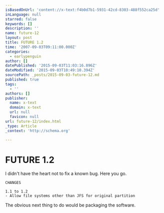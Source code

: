 ```yaml
---
isBasedOnUrl: 'content://x-text:f4b0d7b1-5931-42cd-8303-488f552ca25d'
inLanguage: null
starred: false
keywords: []
description: ''
name: future-12
layout: post
title: FUTURE 1.2
time: '2007-09-03T09:11:00.000Z'
categories:
  - earlypenguin
author: []
datePublished: '2015-09-03T11:03:16.896Z'
dateModified: '2015-09-03T10:49:10.394Z'
sourcePath: _posts/2015-09-03-future-12.md
published: true
tags:
  - ''
authors: []
publisher:
  name: x-text
  domain: x-text
  url: null
  favicon: null
url: future-12/index.html
_type: Article
_context: 'http://schema.org'

---
```

# FUTURE 1.2

I didn't have the heart not to fix a known bug. Here you go.

    CHANGES
    
    1.1 to 1.2
    - Allow file systems other than JFS for original partition
    

The obvious next thing to do would be packaging the software.